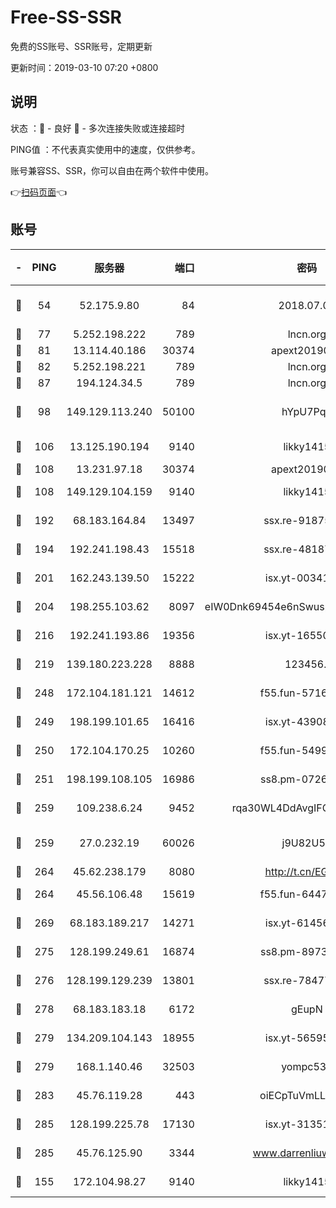 # Free-SS-SSR

免费的SS账号、SSR账号，定期更新

更新时间：2019-03-10 07:20 +0800

## 说明

状态     ：🙂 - 良好 🙁 - 多次连接失败或连接超时

PING值   ：不代表真实使用中的速度，仅供参考。

账号兼容SS、SSR，你可以自由在两个软件中使用。

👉[扫码页面](https://liesauer.github.io/Free-SS-SSR/)👈

## 账号

|-|PING|服务器|端口|密码|加密方式|区域|
|:----:|:----:|:-----:|-----:|:----:|:----:|:----:|
|🙂|54|52.175.9.80|84|2018.07.07|chacha20-ietf-poly1305|HK|
|🙂|77|5.252.198.222|789|lncn.org|rc4|JP|
|🙂|81|13.114.40.186|30374|apext2019006|chacha20|JP|
|🙂|82|5.252.198.221|789|lncn.org|rc4|JP|
|🙂|87|194.124.34.5|789|lncn.org|rc4|JP|
|🙂|98|149.129.113.240|50100|hYpU7PqP|chacha20-ietf-poly1305|CN|
|🙂|106|13.125.190.194|9140|likky1415|aes-256-cfb|KR|
|🙂|108|13.231.97.18|30374|apext2019006|chacha20|JP|
|🙂|108|149.129.104.159|9140|likky1415|aes-256-cfb|HK|
|🙂|192|68.183.164.84|13497|ssx.re-91875474|aes-256-cfb|US|
|🙂|194|192.241.198.43|15518|ssx.re-48187245|aes-256-cfb|US|
|🙂|201|162.243.139.50|15222|isx.yt-00341910|aes-256-cfb|US|
|🙂|204|198.255.103.62|8097|eIW0Dnk69454e6nSwuspv9DmS201tQ0D|aes-256-cfb|US|
|🙂|216|192.241.193.86|19356|isx.yt-16550263|aes-256-cfb|US|
|🙂|219|139.180.223.228|8888|123456..|aes-256-cfb|JP|
|🙂|248|172.104.181.121|14612|f55.fun-57160811|aes-256-cfb|SG|
|🙂|249|198.199.101.65|16416|isx.yt-43908070|aes-256-cfb|US|
|🙂|250|172.104.170.25|10260|f55.fun-54999944|aes-256-cfb|SG|
|🙂|251|198.199.108.105|16986|ss8.pm-07262504|aes-256-cfb|US|
|🙂|259|109.238.6.24|9452|rqa30WL4DdAvgIFG6Fs3znzTa|aes-256-cfb|FR|
|🙂|259|27.0.232.19|60026|j9U82U53|xchacha20-ietf-poly1305|HK|
|🙂|264|45.62.238.179|8080|http://t.cn/EGJIyrl|rc4-md5|CA|
|🙂|264|45.56.106.48|15619|f55.fun-64473829|aes-256-cfb|US|
|🙂|269|68.183.189.217|14271|isx.yt-61456295|aes-256-cfb|SG|
|🙂|275|128.199.249.61|16874|ss8.pm-89735842|aes-256-cfb|SG|
|🙂|276|128.199.129.239|13801|ssx.re-78477720|aes-256-cfb|SG|
|🙂|278|68.183.183.18|6172|gEupN|aes-256-cfb|SG|
|🙂|279|134.209.104.143|18955|isx.yt-56595383|aes-256-cfb|SG|
|🙂|279|168.1.140.46|32503|yompc535|aes-256-cfb|AU|
|🙂|283|45.76.119.28|443|oiECpTuVmLLxk4Ts|aes-256-cfb|AU|
|🙂|285|128.199.225.78|17130|isx.yt-31351777|aes-256-cfb|SG|
|🙂|285|45.76.125.90|3344|www.darrenliuwei.com|aes-256-cfb|AU|
|🙂|155|172.104.98.27|9140|likky1415|aes-256-cfb|JP|

